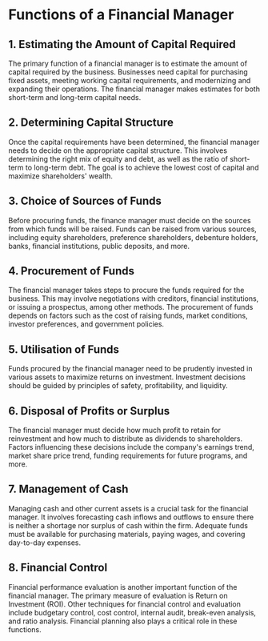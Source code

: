 # Functions of a Financial Manager

## 1. Estimating the Amount of Capital Required

The primary function of a financial manager is to estimate the amount of capital required by the business. Businesses need capital for purchasing fixed assets, meeting working capital requirements, and modernizing and expanding their operations. The financial manager makes estimates for both short-term and long-term capital needs.

## 2. Determining Capital Structure

Once the capital requirements have been determined, the financial manager needs to decide on the appropriate capital structure. This involves determining the right mix of equity and debt, as well as the ratio of short-term to long-term debt. The goal is to achieve the lowest cost of capital and maximize shareholders' wealth.

## 3. Choice of Sources of Funds

Before procuring funds, the finance manager must decide on the sources from which funds will be raised. Funds can be raised from various sources, including equity shareholders, preference shareholders, debenture holders, banks, financial institutions, public deposits, and more.

## 4. Procurement of Funds

The financial manager takes steps to procure the funds required for the business. This may involve negotiations with creditors, financial institutions, or issuing a prospectus, among other methods. The procurement of funds depends on factors such as the cost of raising funds, market conditions, investor preferences, and government policies.

## 5. Utilisation of Funds

Funds procured by the financial manager need to be prudently invested in various assets to maximize returns on investment. Investment decisions should be guided by principles of safety, profitability, and liquidity.

## 6. Disposal of Profits or Surplus

The financial manager must decide how much profit to retain for reinvestment and how much to distribute as dividends to shareholders. Factors influencing these decisions include the company's earnings trend, market share price trend, funding requirements for future programs, and more.

## 7. Management of Cash

Managing cash and other current assets is a crucial task for the financial manager. It involves forecasting cash inflows and outflows to ensure there is neither a shortage nor surplus of cash within the firm. Adequate funds must be available for purchasing materials, paying wages, and covering day-to-day expenses.

## 8. Financial Control

Financial performance evaluation is another important function of the financial manager. The primary measure of evaluation is Return on Investment (ROI). Other techniques for financial control and evaluation include budgetary control, cost control, internal audit, break-even analysis, and ratio analysis. Financial planning also plays a critical role in these functions.